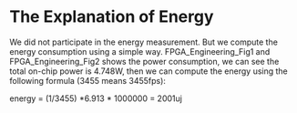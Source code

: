 # The Explanation of Energy

We did not participate in the energy measurement. But we compute the energy consumption using a simple way. 
FPGA_Engineering_Fig1 and FPGA_Engineering_Fig2 shows the power consumption, we can see the total on-chip power is 
4.748W, then we can compute the energy using the following formula (3455 means 3455fps):

energy = (1/3455) *6.913 * 1000000 = 2001uj
